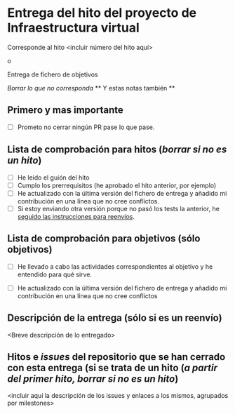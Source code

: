 # Entrega del hito del proyecto de Infraestructura virtual

Corresponde al hito <incluir número del hito aquí>

o

Entrega de fichero de objetivos 

*Borrar lo que no corresponda*
** Y estas notas también **

## Primero y mas importante

* [ ] Prometo no cerrar ningún PR pase lo que pase.

## Lista de comprobación para hitos (*borrar si no es un hito*)

* [ ] He leído el guión del hito
* [ ] Cumplo los prerrequisitos (he aprobado el hito anterior, por ejemplo)
* [ ] He actualizado con la última versión del fichero de entrega y
  añadido mi contribución en una línea que no cree conflictos.
* [ ] Si estoy enviando otra versión porque no pasó los tests la
anterior, he [seguido las instrucciones para reenvíos](http://jj.github.io/IV/documentos/proyecto/Reenvios).

## Lista de comprobación para objetivos (sólo objetivos)

* [ ] He llevado a cabo las actividades correspondientes al objetivo y he entendido para qué sirve.
* [ ] He actualizado con la última versión del fichero de entrega y
  añadido mi contribución en una línea que no cree conflictos
  
  
## Descripción de la entrega (sólo si es un reenvío)

<Breve descripción de lo entregado>

## Hitos e *issues* del repositorio que se han cerrado con esta entrega (si se trata de un hito (*a partir del primer hito, borrar si no es un hito*)

<incluir aquí la descripción de los issues y enlaces a los mismos, agrupados por milestones>

